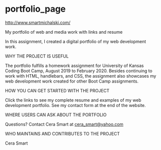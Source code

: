 # portfolio_page

http://www.smartmichalski.com/

My portfolio of web and media work with links and resume

In this assignment, I created a digital portfolio of my web development work.

WHY THE PROJECT IS USEFUL

The portfolio fulfills a homework assignment for University of Kansas Coding Boot Camp, August 2019 to February 2020. Besides continuing to work with HTML, handlebars, and CSS, the assignment also showcases my web development work created for other Boot Camp assignments.

HOW YOU CAN GET STARTED WITH THE PROJECT

Click the links to see my complete resume and examples of my web development portfolio. See my contact form at the end of the website.

WHERE USERS CAN ASK ABOUT THE PORTFOLIO

Questions? Contact Cera Smart at cera_smart@yahoo.com

WHO MAINTAINS AND CONTRIBUTES TO THE PROJECT

Cera Smart
